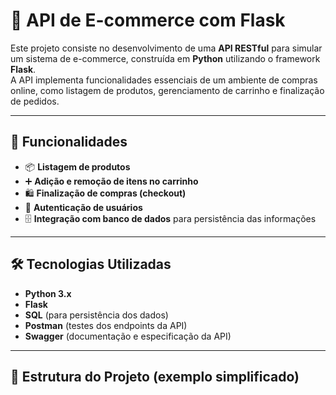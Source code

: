 # 🛒 API de E-commerce com Flask  

Este projeto consiste no desenvolvimento de uma **API RESTful** para simular um sistema de e-commerce, construída em **Python** utilizando o framework **Flask**.  
A API implementa funcionalidades essenciais de um ambiente de compras online, como listagem de produtos, gerenciamento de carrinho e finalização de pedidos.  

---

## 🚀 Funcionalidades  

- 📦 **Listagem de produtos**  
- ➕ **Adição e remoção de itens no carrinho**  
- 🛍️ **Finalização de compras (checkout)**  
- 🔑 **Autenticação de usuários**  
- 🗄️ **Integração com banco de dados** para persistência das informações  

---

## 🛠️ Tecnologias Utilizadas  

- **Python 3.x**  
- **Flask**  
- **SQL** (para persistência dos dados)  
- **Postman** (testes dos endpoints da API)  
- **Swagger** (documentação e especificação da API)  

---

## 📂 Estrutura do Projeto (exemplo simplificado)  

